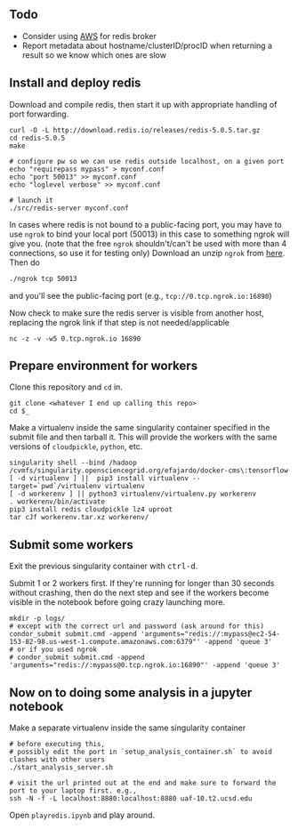 ## Todo
* Consider using [AWS](https://docs.aws.amazon.com/AmazonElastiCache/latest/red-ug/nodes-connecting.html) for redis broker
* Report metadata about hostname/clusterID/procID when returning a result so we know which ones are slow

## Install and deploy redis

Download and compile redis, then start it up
with appropriate handling of port forwarding.
```
curl -O -L http://download.redis.io/releases/redis-5.0.5.tar.gz
cd redis-5.0.5
make

# configure pw so we can use redis outside localhost, on a given port
echo "requirepass mypass" > myconf.conf
echo "port 50013" >> myconf.conf
echo "loglevel verbose" >> myconf.conf

# launch it
./src/redis-server myconf.conf

```

In cases where redis is not bound to a public-facing port, you may have to use `ngrok`
to bind your local port (50013) in this case to something ngrok will give you.
(note that the free `ngrok` shouldn't/can't be used with more than 4 connections, so use it for testing only)
Download an unzip `ngrok` from [here](https://ngrok.com/download). Then do
```bash
./ngrok tcp 50013
```
and you'll see the public-facing port (e.g., `tcp://0.tcp.ngrok.io:16890`)

Now check to make sure the redis server is visible from another host, replacing the ngrok link if
that step is not needed/applicable
```
nc -z -v -w5 0.tcp.ngrok.io 16890
```

## Prepare environment for workers

Clone this repository and `cd` in.
```
git clone <whatever I end up calling this repo>
cd $_
```

Make a virtualenv inside the same singularity container specified in the submit file and then tarball it.
This will provide the workers with the same versions of `cloudpickle`, `python`, etc.
```
singularity shell --bind /hadoop /cvmfs/singularity.opensciencegrid.org/efajardo/docker-cms\:tensorflow 
[ -d virtualenv ] ||  pip3 install virtualenv --target=`pwd`/virtualenv virtualenv
[ -d workerenv ] || python3 virtualenv/virtualenv.py workerenv
. workerenv/bin/activate
pip3 install redis cloudpickle lz4 uproot
tar cJf workerenv.tar.xz workerenv/
```


## Submit some workers

Exit the previous singularity container with <kbd>ctrl-d</kbd>.

Submit 1 or 2 workers first. If they're running for longer than 30 seconds without crashing, then
do the next step and see if the workers become visible in the notebook before going crazy launching more.
```
mkdir -p logs/
# except with the correct url and password (ask around for this)
condor_submit submit.cmd -append 'arguments="redis://:mypass@ec2-54-153-82-98.us-west-1.compute.amazonaws.com:6379"' -append 'queue 3'
# or if you used ngrok
# condor_submit submit.cmd -append 'arguments="redis://:mypass@0.tcp.ngrok.io:16890"' -append 'queue 3'
```

## Now on to doing some analysis in a jupyter notebook

Make a separate virtualenv inside the same singularity container
```
# before executing this,
# possibly edit the port in `setup_analysis_container.sh` to avoid clashes with other users
./start_analysis_server.sh

# visit the url printed out at the end and make sure to forward the port to your laptop first. e.g.,
ssh -N -f -L localhost:8880:localhost:8880 uaf-10.t2.ucsd.edu
```

Open `playredis.ipynb` and play around.
